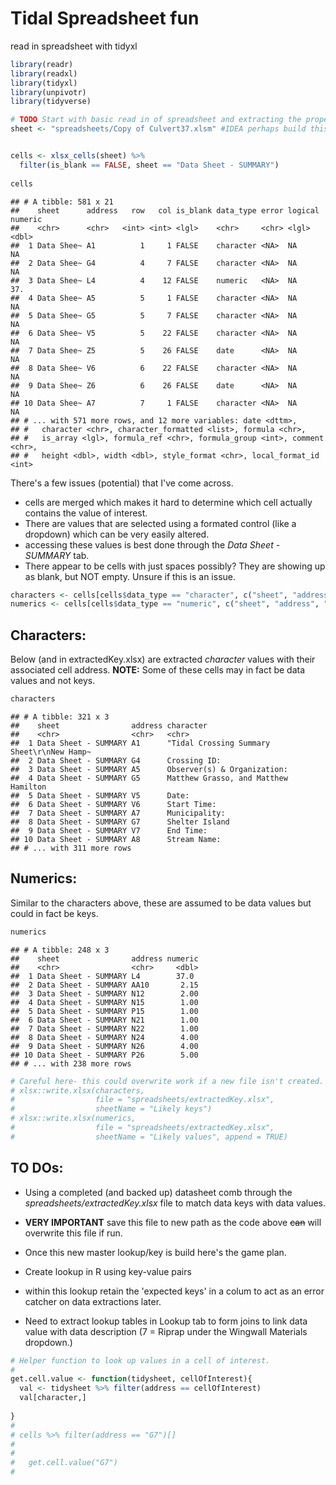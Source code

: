 Tidal Spreadsheet fun
================

read in spreadsheet with tidyxl

``` r
library(readr)
library(readxl)
library(tidyxl)
library(unpivotr)
library(tidyverse)
```

``` r
# TODO Start with basic read in of spreadsheet and extracting the proper cells.
sheet <- "spreadsheets/Copy of Culvert37.xlsm" #IDEA perhaps build this as a shiny gadget to allow for pushing onto the web for others?


cells <- xlsx_cells(sheet) %>% 
  filter(is_blank == FALSE, sheet == "Data Sheet - SUMMARY") 
  
cells
```

    ## # A tibble: 581 x 21
    ##    sheet      address   row   col is_blank data_type error logical numeric
    ##    <chr>      <chr>   <int> <int> <lgl>    <chr>     <chr> <lgl>     <dbl>
    ##  1 Data Shee~ A1          1     1 FALSE    character <NA>  NA          NA 
    ##  2 Data Shee~ G4          4     7 FALSE    character <NA>  NA          NA 
    ##  3 Data Shee~ L4          4    12 FALSE    numeric   <NA>  NA          37.
    ##  4 Data Shee~ A5          5     1 FALSE    character <NA>  NA          NA 
    ##  5 Data Shee~ G5          5     7 FALSE    character <NA>  NA          NA 
    ##  6 Data Shee~ V5          5    22 FALSE    character <NA>  NA          NA 
    ##  7 Data Shee~ Z5          5    26 FALSE    date      <NA>  NA          NA 
    ##  8 Data Shee~ V6          6    22 FALSE    character <NA>  NA          NA 
    ##  9 Data Shee~ Z6          6    26 FALSE    date      <NA>  NA          NA 
    ## 10 Data Shee~ A7          7     1 FALSE    character <NA>  NA          NA 
    ## # ... with 571 more rows, and 12 more variables: date <dttm>,
    ## #   character <chr>, character_formatted <list>, formula <chr>,
    ## #   is_array <lgl>, formula_ref <chr>, formula_group <int>, comment <chr>,
    ## #   height <dbl>, width <dbl>, style_format <chr>, local_format_id <int>

There's a few issues (potential) that I've come across.

-   cells are merged which makes it hard to determine which cell actually contains the value of interest.
-   There are values that are selected using a formated control (like a dropdown) which can be very easily altered.
-   accessing these values is best done through the *Data Sheet - SUMMARY* tab.
-   There appear to be cells with just spaces possibly? They are showing up as blank, but NOT empty. Unsure if this is an issue.

``` r
characters <- cells[cells$data_type == "character", c("sheet", "address", "character")]
numerics <- cells[cells$data_type == "numeric", c("sheet", "address", "numeric")]
```

Characters:
-----------

Below (and in extractedKey.xlsx) are extracted *character* values with their associated cell address.
**NOTE:** Some of these cells may in fact be data values and not keys.

``` r
characters
```

    ## # A tibble: 321 x 3
    ##    sheet                address character                                 
    ##    <chr>                <chr>   <chr>                                     
    ##  1 Data Sheet - SUMMARY A1      "Tidal Crossing Summary Sheet\r\nNew Hamp~
    ##  2 Data Sheet - SUMMARY G4      Crossing ID:                              
    ##  3 Data Sheet - SUMMARY A5      Observer(s) & Organization:               
    ##  4 Data Sheet - SUMMARY G5      Matthew Grasso, and Matthew Hamilton      
    ##  5 Data Sheet - SUMMARY V5      Date:                                     
    ##  6 Data Sheet - SUMMARY V6      Start Time:                               
    ##  7 Data Sheet - SUMMARY A7      Municipality:                             
    ##  8 Data Sheet - SUMMARY G7      Shelter Island                            
    ##  9 Data Sheet - SUMMARY V7      End Time:                                 
    ## 10 Data Sheet - SUMMARY A8      Stream Name:                              
    ## # ... with 311 more rows

Numerics:
---------

Similar to the characters above, these are assumed to be data values but could in fact be keys.

``` r
numerics
```

    ## # A tibble: 248 x 3
    ##    sheet                address numeric
    ##    <chr>                <chr>     <dbl>
    ##  1 Data Sheet - SUMMARY L4        37.0 
    ##  2 Data Sheet - SUMMARY AA10       2.15
    ##  3 Data Sheet - SUMMARY N12        2.00
    ##  4 Data Sheet - SUMMARY N15        1.00
    ##  5 Data Sheet - SUMMARY P15        1.00
    ##  6 Data Sheet - SUMMARY N21        1.00
    ##  7 Data Sheet - SUMMARY N22        1.00
    ##  8 Data Sheet - SUMMARY N24        4.00
    ##  9 Data Sheet - SUMMARY N26        4.00
    ## 10 Data Sheet - SUMMARY P26        5.00
    ## # ... with 238 more rows

``` r
# Careful here- this could overwrite work if a new file isn't created.
# xlsx::write.xlsx(characters, 
#                  file = "spreadsheets/extractedKey.xlsx", 
#                  sheetName = "Likely keys") 
# xlsx::write.xlsx(numerics, 
#                  file = "spreadsheets/extractedKey.xlsx", 
#                  sheetName = "Likely values", append = TRUE)
```

TO DOs:
-------

-   Using a completed (and backed up) datasheet comb through the *spreadsheets/extractedKey.xlsx* file to match data keys with data values.

-   **VERY IMPORTANT** save this file to new path as the code above ~~can~~ will overwrite this file if run.

-   Once this new master lookup/key is build here's the game plan.
-   Create lookup in R using key-value pairs
-   within this lookup retain the 'expected keys' in a colum to act as an error catcher on data extractions later.
-   Need to extract lookup tables in Lookup tab to form joins to link data value with data description (7 = Riprap under the Wingwall Materials dropdown.)

``` r
# Helper function to look up values in a cell of interest.
# 
get.cell.value <- function(tidysheet, cellOfInterest){
  val <- tidysheet %>% filter(address == cellOfInterest)
  val[character,]
  
}
# 
# cells %>% filter(address == "G7")[]
#   
#   
#   get.cell.value("G7")
#   
```
